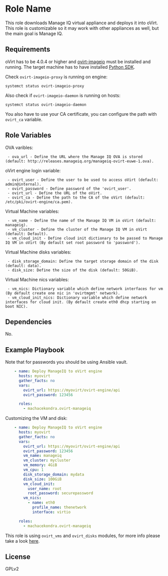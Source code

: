 Role Name
=========

This role downloads Manage IQ virtual appliance and deploys it into oVirt.
This role is customizable so it may work with other appliances as well, but the main goal is Manage IQ.

Requirements
------------

oVirt has to be 4.0.4 or higher and [ovirt-imageio](http://www.ovirt.org/develop/release-management/features/storage/image-upload/) must be installed and running.
The target machine has to have installed [Python SDK](https://pypi.python.org/pypi/ovirt-engine-sdk-python/4.0.4).

Check `ovirt-imageio-proxy` is running on engine:

```
systemct status ovirt-imageio-proxy
```

Also check if `ovirt-imageio-daemon` is running on hosts:

```
systemct status ovirt-imageio-daemon
```

You also have to use your CA certificate, you can configure the path with `ovirt_ca` variable.

Role Variables
--------------

OVA varibles:
```
 - ova_url - Define the URL where the Manage IQ OVA is stored (default: http://releases.manageiq.org/manageiq-ovirt-euwe-1.ova).
```

oVirt engine login variable:
```
 - ovirt_user - Define the user to be used to access oVirt (default: admin@internal).
 - ovirt_password - Define password of the 'ovirt_user'.
 - ovirt_url - Define the URL of the oVirt.
 - ovirt_ca - Define the path to the CA of the oVirt (default: /etc/pki/ovirt-engine/ca.pem).
```

Virtual Machine variables:
```
 - vm_name - Define the name of the Manage IQ VM in oVirt (default: manageiq).
 - vm_cluster - Define the cluster of the Manage IQ VM in oVirt (default: Default).
 - vm_cloud_init - Define cloud init dictionary to be passed to Manage IQ VM in oVirt (By default set root password to 'password').
```

Virtual Machine disks variables:
```
 - disk_storage_domain: Define the target storage domain of the disk (default: data).
 - disk_size: Define the size of the disk (default: 50GiB).
```

Virtual Machine nics variables:
```
 - vm_nics: Dictionary variable which define network interfaces for vm (By default create one nic in 'ovirtmgmt' network).
 - vm_cloud_init_nics: Dictionary variable which define network interfaces for cloud init. (By default create eth0 dhcp starting on boot NIC).
```

Dependencies
------------

No.

Example Playbook
----------------

Note that for passwords you should be using Ansible vault.

```yaml
    - name: Deploy ManageIQ to oVirt engine
      hosts: myovirt
      gather_facts: no
      vars:
        ovirt_url: https://myovirt/ovirt-engine/api
        ovirt_password: 123456

      roles:
        - machacekondra.ovirt-manageiq
```

Customizing the VM and disk:

```yaml
    - name: Deploy ManageIQ to oVirt engine
      hosts: myovirt
      gather_facts: no
      vars:
        ovirt_url: https://myovirt/ovirt-engine/api
        ovirt_password: 123456
        vm_name: manageiq
        vm_cluster: mycluster
        vm_memory: 4GiB
        vm_cpu: 1
        disk_storage_domain: mydata
        disk_size: 100GiB
        vm_cloud_init:
          user_name: root
          root_password: securepassword
        vm_nics:
          - name: eth0
            profile_name: thenetwork
            interface: virtio

      roles:
        - machacekondra.ovirt-manageiq
```

This role is using `ovirt_vms` and `ovirt_disks` modules, for more info please take a look [here](http://docs.ansible.com/ansible/list_of_cloud_modules.html#ovirt).

License
-------

GPLv2
